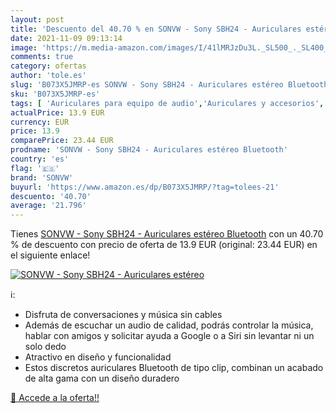 ```yaml
---
layout: post
title: 'Descuento del 40.70 % en SONVW - Sony SBH24 - Auriculares estéreo'
date: 2021-11-09 09:13:14
image: 'https://m.media-amazon.com/images/I/41lMRJzDu3L._SL500_._SL400_.jpg'
comments: true
category: ofertas
author: 'tole.es'
slug: 'B073X5JMRP-es SONVW - Sony SBH24 - Auriculares estéreo Bluetooth'
sku: 'B073X5JMRP-es'
tags: [ 'Auriculares para equipo de audio','Auriculares y accesorios','Electrónica','auriculares','bluetooth','estéreo','sonvw','sony', ]
actualPrice: 13.9 EUR
currency: EUR
price: 13.9
comparePrice: 23.44 EUR
prodname: 'SONVW - Sony SBH24 - Auriculares estéreo Bluetooth'
country: 'es'
flag: '🇪🇸'
brand: 'SONVW'
buyurl: 'https://www.amazon.es/dp/B073X5JMRP/?tag=tolees-21'
descuento: '40.70'
average: '21.796'
---
```


Tienes [SONVW - Sony SBH24 - Auriculares estéreo Bluetooth](https://www.amazon.es/dp/B073X5JMRP/?tag=tolees-21) con un 40.70 % de descuento con precio de oferta de 13.9 EUR (original: 23.44 EUR) en el siguiente enlace!

[![SONVW - Sony SBH24 - Auriculares estéreo](https://m.media-amazon.com/images/I/41lMRJzDu3L._SL500_._SL400_.jpg)](https://www.amazon.es/dp/B073X5JMRP/?tag=tolees-21)

ℹ️:

- Disfruta de conversaciones y música sin cables
- Además de escuchar un audio de calidad, podrás controlar la música, hablar con amigos y solicitar ayuda a Google o a Siri sin levantar ni un solo dedo
- Atractivo en diseño y funcionalidad
- Estos discretos auriculares Bluetooth de tipo clip, combinan un acabado de alta gama con un diseño duradero

[🛒 Accede a la oferta!!](https://www.amazon.es/dp/B073X5JMRP/?tag=tolees-21)
